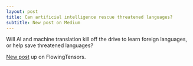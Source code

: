 ```yaml
---
layout: post
title: Can artificial intelligence rescue threatened languages?
subtitle: New post on Medium
---
```


Will AI and machine translation kill off the drive to learn foreign languages, or help save threatened languages? 

[New post](https://flowingtensors.com/can-artificial-intelligence-rescue-threatened-languages-aa0b567bbb77) up on FlowingTensors.
